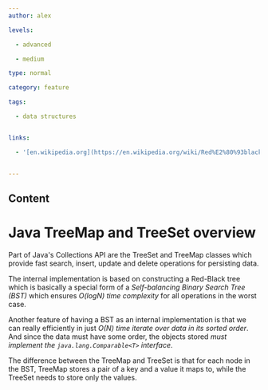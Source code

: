 ```yaml
---
author: alex

levels:

  - advanced

  - medium

type: normal

category: feature

tags:

  - data structures


links:

  - '[en.wikipedia.org](https://en.wikipedia.org/wiki/Red%E2%80%93black_tree){website}'


---
```

## Content
# Java TreeMap and TreeSet overview

Part of Java's Collections API are the TreeSet and TreeMap classes which provide fast search, insert, update and delete operations for persisting data.

The internal implementation is based on constructing a Red-Black tree which is basically a special form of a *Self-balancing Binary Search Tree (BST)* which ensures *O(logN) time complexity* for all operations in the worst case.

Another feature of having a BST as an internal implementation is that we can really efficiently in just *O(N) time iterate over data in its sorted order*. And since the data must have some order, the objects stored *must implement the `java.lang.Comparable<T>` interface*.

The difference between the TreeMap and TreeSet is that for each node in the BST, TreeMap stores a pair of a key and a value it maps to, while the TreeSet needs to store only the values.

